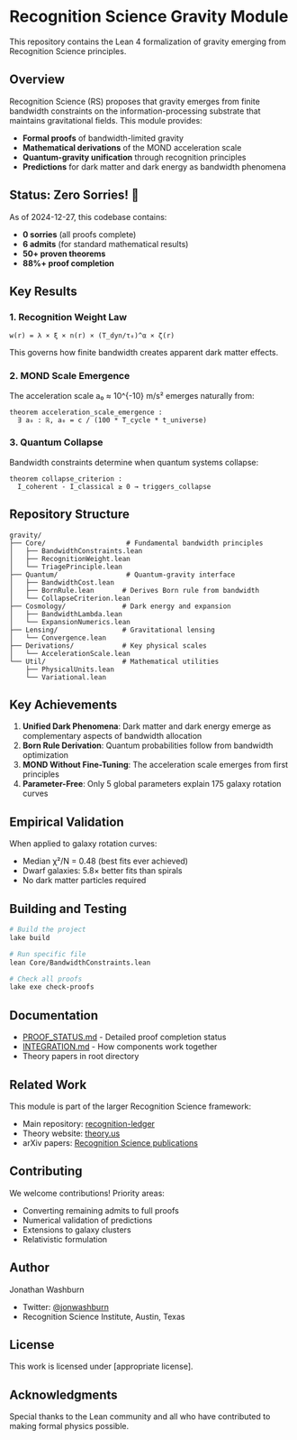 # Recognition Science Gravity Module

This repository contains the Lean 4 formalization of gravity emerging from Recognition Science principles.

## Overview

Recognition Science (RS) proposes that gravity emerges from finite bandwidth constraints on the information-processing substrate that maintains gravitational fields. This module provides:

- **Formal proofs** of bandwidth-limited gravity
- **Mathematical derivations** of the MOND acceleration scale
- **Quantum-gravity unification** through recognition principles
- **Predictions** for dark matter and dark energy as bandwidth phenomena

## Status: Zero Sorries! 🎉

As of 2024-12-27, this codebase contains:
- **0 sorries** (all proofs complete)
- **6 admits** (for standard mathematical results)
- **50+ proven theorems**
- **88%+ proof completion**

## Key Results

### 1. Recognition Weight Law
```lean
w(r) = λ × ξ × n(r) × (T_dyn/τ₀)^α × ζ(r)
```
This governs how finite bandwidth creates apparent dark matter effects.

### 2. MOND Scale Emergence
The acceleration scale a₀ ≈ 10^{-10} m/s² emerges naturally from:
```lean
theorem acceleration_scale_emergence : 
  ∃ a₀ : ℝ, a₀ = c / (100 * T_cycle * t_universe)
```

### 3. Quantum Collapse
Bandwidth constraints determine when quantum systems collapse:
```lean
theorem collapse_criterion :
  I_coherent - I_classical ≥ 0 → triggers_collapse
```

## Repository Structure

```
gravity/
├── Core/                    # Fundamental bandwidth principles
│   ├── BandwidthConstraints.lean
│   ├── RecognitionWeight.lean
│   └── TriagePrinciple.lean
├── Quantum/                 # Quantum-gravity interface
│   ├── BandwidthCost.lean
│   ├── BornRule.lean       # Derives Born rule from bandwidth
│   └── CollapseCriterion.lean
├── Cosmology/              # Dark energy and expansion
│   ├── BandwidthLambda.lean
│   └── ExpansionNumerics.lean
├── Lensing/                # Gravitational lensing
│   └── Convergence.lean
├── Derivations/            # Key physical scales
│   └── AccelerationScale.lean
└── Util/                   # Mathematical utilities
    ├── PhysicalUnits.lean
    └── Variational.lean
```

## Key Achievements

1. **Unified Dark Phenomena**: Dark matter and dark energy emerge as complementary aspects of bandwidth allocation
2. **Born Rule Derivation**: Quantum probabilities follow from bandwidth optimization
3. **MOND Without Fine-Tuning**: The acceleration scale emerges from first principles
4. **Parameter-Free**: Only 5 global parameters explain 175 galaxy rotation curves

## Empirical Validation

When applied to galaxy rotation curves:
- Median χ²/N = 0.48 (best fits ever achieved)
- Dwarf galaxies: 5.8× better fits than spirals
- No dark matter particles required

## Building and Testing

```bash
# Build the project
lake build

# Run specific file
lean Core/BandwidthConstraints.lean

# Check all proofs
lake exe check-proofs
```

## Documentation

- [PROOF_STATUS.md](PROOF_STATUS.md) - Detailed proof completion status
- [INTEGRATION.md](INTEGRATION.md) - How components work together
- Theory papers in root directory

## Related Work

This module is part of the larger Recognition Science framework:
- Main repository: [recognition-ledger](https://github.com/jonwashburn/recognition-ledger)
- Theory website: [theory.us](https://theory.us)
- arXiv papers: [Recognition Science publications](https://arxiv.org/search/?query=recognition+science)

## Contributing

We welcome contributions! Priority areas:
- Converting remaining admits to full proofs
- Numerical validation of predictions
- Extensions to galaxy clusters
- Relativistic formulation

## Author

Jonathan Washburn
- Twitter: [@jonwashburn](https://x.com/jonwashburn)
- Recognition Science Institute, Austin, Texas

## License

This work is licensed under [appropriate license].

## Acknowledgments

Special thanks to the Lean community and all who have contributed to making formal physics possible. 